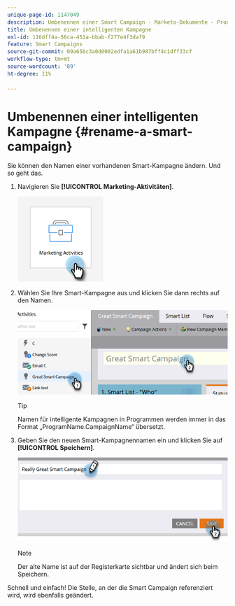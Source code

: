 ```yaml
---
unique-page-id: 1147049
description: Umbenennen einer Smart Campaign - Marketo-Dokumente - Produktdokumentation
title: Umbenennen einer intelligenten Kampagne
exl-id: 116dff4a-56ca-451a-bbab-f277e4f3daf9
feature: Smart Campaigns
source-git-commit: 09a656c3a0d0002edfa1a61b987bff4c1dff33cf
workflow-type: tm+mt
source-wordcount: '89'
ht-degree: 11%

---
```


# Umbenennen einer intelligenten Kampagne {#rename-a-smart-campaign}

Sie können den Namen einer vorhandenen Smart-Kampagne ändern. Und so geht das.

1. Navigieren Sie **[!UICONTROL Marketing-Aktivitäten]**.

   ![](assets/rename-a-smart-campaign-1.png)

1. Wählen Sie Ihre Smart-Kampagne aus und klicken Sie dann rechts auf den Namen.

   ![](assets/rename-a-smart-campaign-2.png)

   >[!TIP]
   >
   >Namen für intelligente Kampagnen in Programmen werden immer in das Format „ProgramName.CampaignName“ übersetzt.

1. Geben Sie den neuen Smart-Kampagnennamen ein und klicken Sie auf **[!UICONTROL Speichern]**.

   ![](assets/rename-a-smart-campaign-3.png)

   >[!NOTE]
   >
   >Der alte Name ist auf der Registerkarte sichtbar und ändert sich beim Speichern.

Schnell und einfach! Die Stelle, an der die Smart Campaign referenziert wird, wird ebenfalls geändert.
